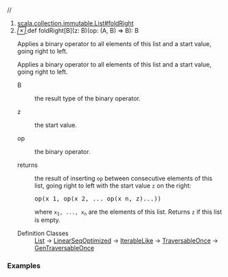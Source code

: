 //
<ol>
<li><a href="https://www.scala-lang.org/api/2.12.3/scala/collection/immutable/List.html#foldRight[B](z:B)(op:(A,B)=>B):B">scala.collection.immutable.List#foldRight</a></li>
<li name="scala.collection.immutable.List#foldRight" visbl="pub" class="indented0 " data-isabs="false" fullcomment="yes" group="Ungrouped"> <a id="foldRight[B](z:B)(op:(A,B)=>B):B"></a><a id="foldRight[B](B)((A,B)⇒B):B"></a> <span class="permalink"> <a href="../../../scala/collection/immutable/List.html#foldRight[B](z:B)(op:(A,B)=>B):B" title="Permalink"> <i class="material-icons"></i> </a> </span> <span class="modifier_kind"> <span class="modifier"></span> <span class="kind">def</span> </span> <span class="symbol"> <span class="name">foldRight</span><span class="tparams">[<span name="B">B</span>]</span><span class="params">(<span name="z">z: <span class="extype" name="scala.collection.immutable.List.foldRight.B">B</span></span>)</span><span class="params">(<span name="op">op: (<span class="extype" name="scala.collection.immutable.List.A">A</span>, <span class="extype" name="scala.collection.immutable.List.foldRight.B">B</span>) ⇒ <span class="extype" name="scala.collection.immutable.List.foldRight.B">B</span></span>)</span><span class="result">: <span class="extype" name="scala.collection.immutable.List.foldRight.B">B</span></span> </span> <p class="shortcomment cmt">Applies a binary operator to all elements of this list and a start value, going right to left.</p>
 <div class="fullcomment">
  <div class="comment cmt">
   <p>Applies a binary operator to all elements of this list and a start value, going right to left.</p>
  </div>
  <dl class="paramcmts block">
   <dt class="tparam">
    B
   </dt>
   <dd class="cmt">
    <p>the result type of the binary operator.</p>
   </dd>
   <dt class="param">
    z
   </dt>
   <dd class="cmt">
    <p>the start value.</p>
   </dd>
   <dt class="param">
    op
   </dt>
   <dd class="cmt">
    <p>the binary operator.</p>
   </dd>
   <dt>
    returns
   </dt>
   <dd class="cmt">
    <p>the result of inserting <code>op</code> between consecutive elements of this list, going right to left with the start value <code>z</code> on the right:</p>
    <pre>op(x_1, op(x_2, ... op(x_n, z)...))</pre>
    <p> where <code>x<sub>1</sub>, ..., x<sub>n</sub></code> are the elements of this list. Returns <code>z</code> if this list is empty.</p>
   </dd>
  </dl>
  <dl class="attributes block"> 
   <dt>
    Definition Classes
   </dt>
   <dd>
    <a href="" class="extype" name="scala.collection.immutable.List">List</a> → 
    <a href="../LinearSeqOptimized.html" class="extype" name="scala.collection.LinearSeqOptimized">LinearSeqOptimized</a> → 
    <a href="../IterableLike.html" class="extype" name="scala.collection.IterableLike">IterableLike</a> → 
    <a href="../TraversableOnce.html" class="extype" name="scala.collection.TraversableOnce">TraversableOnce</a> → 
    <a href="../GenTraversableOnce.html" class="extype" name="scala.collection.GenTraversableOnce">GenTraversableOnce</a>
   </dd>
  </dl>
 </div> </li>
        </ol>


### Examples



























